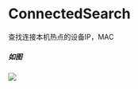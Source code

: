 # ConnectedSearch
查找连接本机热点的设备IP，MAC

##### 如图

![](C:\Users\Think\Desktop\ConnectedSearch\img\Screenshot_20211204_190419.jpg)
